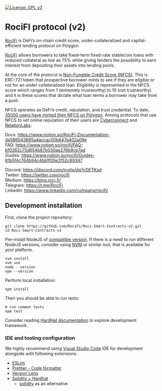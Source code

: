 [![License: GPL v3](https://img.shields.io/badge/License-MIT-blue.svg)]([https://www.gnu.org/licenses/mit](https://opensource.org/licenses/MIT))

# RociFI protocol (v2)

[RociFi](https://v2.roci.fi/app/) is DeFi’s on-chain credit score, under-collateralized and capital-efficient lending protocol on Polygon. 

[RociFi](https://v2.roci.fi/app/) allows borrowers to take fixed-term fixed-rate stablecoin loans with reduced collateral as low as 75%  while giving lenders the possibility to earn interest from depositing their assets into lending pools. 

At the core of the protocol is [Non-Fungible Credit Score (NFCS)](https://blog.roci.fi/nfcs-non-fungible-credit-score-credit-reputation-and-trust-token-3473c9eda458). This is ERC-721 token that prospective borrower mints to see if they are eligible or not for an under collateralised loan. Eligibility is represented in the NFCS score which ranges from 1 (extremely trustworthy) to 10 (not trustworthy) and it is these scores that dictate what loan terms a borrower may take from a pool.

NFCS operates as DeFi’s credit, reputation, and trust credential. To date, [35000 users have minted their NFCS on Polygon](https://polygonscan.com/token/0x839a06a50A087fe3b842DF1877Ef83A443E37FbE). Among protocols that use NFCS to vet online reputation of their users are [Cyberconnect](https://blog.roci.fi/rocifi-partners-with-cyberconnect-ef0debef15af) and [RelationLabs](https://blog.roci.fi/rocifi-and-relation-building-credit-and-trust-in-web3-34315714dcee). 

Docs: <https://www.notion.so/RociFi-Documentation-da586043665a4accac00b647e402a09e>\
FAQ: <https://www.notion.so/rocifi/FAQ-bf0262c75d654b87b030ae276b9ce7ad>\
Guides: <https://www.notion.so/rocifi/Guides-81b5f4c764b94c4bb1f00e2f52c89347>

Discord: <https://discord.com/invite/dq7cDETKxd>\
Twitter: <https://twitter.com/rocifi> \
Medium: <https://blog.roci.fi/>\
Telegram: <https://t.me/RociFi>\
Linkedin: <https://www.linkedin.com/company/rocifi/>

## Development installation

First, clone the project repository:

```shell
git clone https://github.com/RociFi/Roci-Smart-Contracts-v2.git
cd Roci-Smart-Contracts-v2
```

Pre-install NodeJS of [compatible version](/.nvmrc). If there is a need to run different NodeJS versions, consider using [NVM](https://github.com/nvm-sh/nvm) or similar tool, that is available for your platform.

```shell
nvm install
nvm use
node --version
npm --version
```

Perform local installation:

```shell
npm install
```

Then you should be able to run tests:

```shell
# run common tests
npm test
```

Consider reading [HardHat documentation](https://hardhat.org/docs) to explore development framework.

### IDE and tooling configuration

We highly recommend using [Visual Studio Code](https://code.visualstudio.com/) IDE for development alongside with following extensions:

- [ESLint](https://marketplace.visualstudio.com/items?itemName=dbaeumer.vscode-eslint)
- [Prettier - Code formatter](https://marketplace.visualstudio.com/items?itemName=esbenp.prettier-vscode)
- [Version Lens](https://marketplace.visualstudio.com/items?itemName=pflannery.vscode-versionlens)
- [Solidity + Hardhat](https://marketplace.visualstudio.com/items?itemName=NomicFoundation.hardhat-solidity)
  - [solidity](https://marketplace.visualstudio.com/items?itemName=JuanBlanco.solidity) as an alternative
